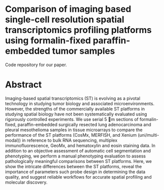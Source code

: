 # Comparison of imaging based single-cell resolution spatial transcriptomics profiling platforms using formalin-fixed paraffin-embedded tumor samples 

Code repository for our paper.

# Abstract
Imaging-based spatial transcriptomics (ST) is evolving as a pivotal technology in studying tumor biology and associated microenvironments. However, the strengths of the commercially available ST platforms in studying spatial biology have not been systematically evaluated using rigorously controlled experiments. We use serial 5 m sections of formalin-fixed, paraffin-embedded surgically resected lung adenocarcinoma and pleural mesothelioma samples in tissue microarrays to compare the performance of the ST platforms (CosMx, MERFISH, and Xenium (uni/multi-modal)) in reference to bulk RNA sequencing, multiplex immunofluorescence, GeoMx, and hematoxylin and eosin staining data. In addition to an objective assessment of automatic cell segmentation and phenotyping, we perform a manual phenotyping evaluation to assess pathologically meaningful comparisons between ST platforms. Here, we show the intricate differences between the ST platforms, reveal the importance of parameters such probe design in determining the data quality, and suggest reliable workflows for accurate spatial profiling and molecular discovery.
